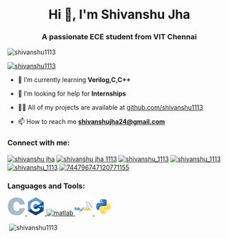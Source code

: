 <h1 align="center">Hi 👋, I'm Shivanshu Jha</h1>
<h3 align="center">A passionate ECE student from VIT Chennai</h3>

<p align="left"> <img src="https://komarev.com/ghpvc/?username=shivanshu1113&label=Profile%20views&color=0e75b6&style=flat" alt="shivanshu1113" /> </p>

<p align="left"> <a href="https://github.com/ryo-ma/github-profile-trophy"><img src="https://github-profile-trophy.vercel.app/?username=shivanshu1113" alt="shivanshu1113" /></a> </p>

- 🌱 I’m currently learning **Verilog,C,C++**

- 🤝 I’m looking for help for **Internships**

- 👨‍💻 All of my projects are available at [github.com/shivanshu1113](github.com/shivanshu1113)

- 📫 How to reach me **shivanshujha24@gmail.com**

<h3 align="left">Connect with me:</h3>
<p align="left">
<a href="https://linkedin.com/in/shivanshu jha" target="blank"><img align="center" src="https://raw.githubusercontent.com/rahuldkjain/github-profile-readme-generator/master/src/images/icons/Social/linked-in-alt.svg" alt="shivanshu jha" height="30" width="40" /></a>
<a href="https://kaggle.com/shivanshu jha 1113" target="blank"><img align="center" src="https://raw.githubusercontent.com/rahuldkjain/github-profile-readme-generator/master/src/images/icons/Social/kaggle.svg" alt="shivanshu jha 1113" height="30" width="40" /></a>
<a href="https://instagram.com/shivanshu_1113" target="blank"><img align="center" src="https://raw.githubusercontent.com/rahuldkjain/github-profile-readme-generator/master/src/images/icons/Social/instagram.svg" alt="shivanshu_1113" height="30" width="40" /></a>
<a href="https://www.codechef.com/users/shivanshu_1113" target="blank"><img align="center" src="https://cdn.jsdelivr.net/npm/simple-icons@3.1.0/icons/codechef.svg" alt="shivanshu_1113" height="30" width="40" /></a>
<a href="https://www.leetcode.com/shivanshu_1113" target="blank"><img align="center" src="https://raw.githubusercontent.com/rahuldkjain/github-profile-readme-generator/master/src/images/icons/Social/leet-code.svg" alt="shivanshu_1113" height="30" width="40" /></a>
<a href="https://discord.gg/744796747120771155" target="blank"><img align="center" src="https://raw.githubusercontent.com/rahuldkjain/github-profile-readme-generator/master/src/images/icons/Social/discord.svg" alt="744796747120771155" height="30" width="40" /></a>
</p>

<h3 align="left">Languages and Tools:</h3>
<p align="left"> <a href="https://www.cprogramming.com/" target="_blank" rel="noreferrer"> <img src="https://raw.githubusercontent.com/devicons/devicon/master/icons/c/c-original.svg" alt="c" width="40" height="40"/> </a> <a href="https://www.w3schools.com/cpp/" target="_blank" rel="noreferrer"> <img src="https://raw.githubusercontent.com/devicons/devicon/master/icons/cplusplus/cplusplus-original.svg" alt="cplusplus" width="40" height="40"/> </a> <a href="https://www.mathworks.com/" target="_blank" rel="noreferrer"> <img src="https://upload.wikimedia.org/wikipedia/commons/2/21/Matlab_Logo.png" alt="matlab" width="40" height="40"/> </a> <a href="https://www.mysql.com/" target="_blank" rel="noreferrer"> <img src="https://raw.githubusercontent.com/devicons/devicon/master/icons/mysql/mysql-original-wordmark.svg" alt="mysql" width="40" height="40"/> </a> <a href="https://www.python.org" target="_blank" rel="noreferrer"> <img src="https://raw.githubusercontent.com/devicons/devicon/master/icons/python/python-original.svg" alt="python" width="40" height="40"/> </a> </p>

<p>&nbsp;<img align="center" src="https://github-readme-stats.vercel.app/api?username=shivanshu1113&show_icons=true&locale=en" alt="shivanshu1113" /></p>

